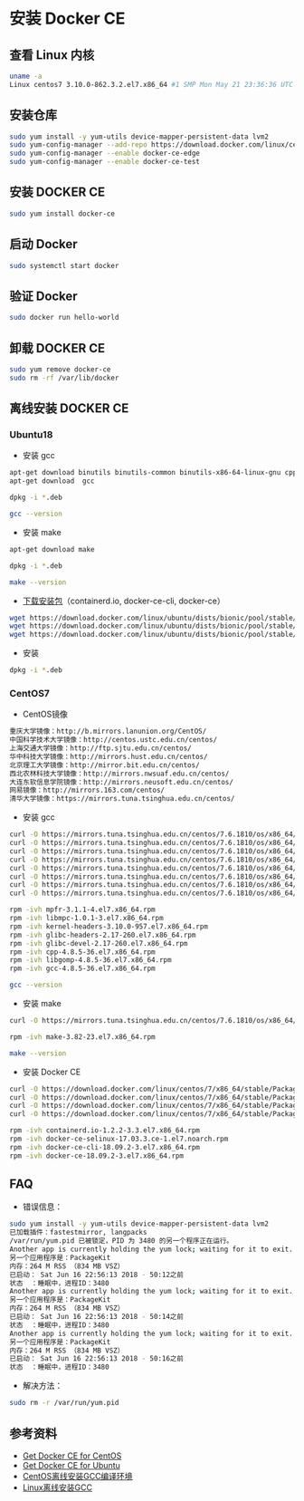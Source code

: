 # 安装 Docker CE

## 查看 Linux 内核

```bash
uname -a
Linux centos7 3.10.0-862.3.2.el7.x86_64 #1 SMP Mon May 21 23:36:36 UTC 2018 x86_64 x86_64 x86_64 GNU/Linux
```

## 安装仓库

```bash
sudo yum install -y yum-utils device-mapper-persistent-data lvm2
sudo yum-config-manager --add-repo https://download.docker.com/linux/centos/docker-ce.repo
sudo yum-config-manager --enable docker-ce-edge
sudo yum-config-manager --enable docker-ce-test
```

## 安装 DOCKER CE

```bash
sudo yum install docker-ce
```

## 启动 Docker

```bash
sudo systemctl start docker
```

## 验证 Docker

```bash
sudo docker run hello-world
```

## 卸载 DOCKER CE

```bash
sudo yum remove docker-ce
sudo rm -rf /var/lib/docker
```

## 离线安装 DOCKER CE

### Ubuntu18
* 安装 gcc
```bash
apt-get download binutils binutils-common binutils-x86-64-linux-gnu cpp cpp-7 gcc-7 gcc-7-base libasan4 libatomic1 libbinutils libc-dev-bin libc6-dev libcc1-0 libcilkrts5 libgcc-7-dev libgomp1 libisl19 libitm1 liblsan0 libmpc3 libmpfr6 libmpx2 libquadmath0 libtsan0 libubsan0 linux-libc-dev manpages manpages-dev
apt-get download  gcc

dpkg -i *.deb

gcc --version
```

* 安装 make
```bash
apt-get download make

dpkg -i *.deb

make --version
```

* [下载安装包](https://download.docker.com/linux/ubuntu/dists/)（containerd.io, docker-ce-cli, docker-ce）
```bash
wget https://download.docker.com/linux/ubuntu/dists/bionic/pool/stable/amd64/containerd.io_1.2.2-3_amd64.deb
wget https://download.docker.com/linux/ubuntu/dists/bionic/pool/stable/amd64/docker-ce-cli_18.09.2~3-0~ubuntu-bionic_amd64.deb
wget https://download.docker.com/linux/ubuntu/dists/bionic/pool/stable/amd64/docker-ce_18.09.2~3-0~ubuntu-bionic_amd64.deb
```

* 安装
```bash
dpkg -i *.deb
```

### CentOS7
* CentOS镜像
```txt
重庆大学镜像：http://b.mirrors.lanunion.org/CentOS/
中国科学技术大学镜像：http://centos.ustc.edu.cn/centos/
上海交通大学镜像：http://ftp.sjtu.edu.cn/centos/
华中科技大学镜像：http://mirrors.hust.edu.cn/centos/
北京理工大学镜像：http://mirror.bit.edu.cn/centos/
西北农林科技大学镜像：http://mirrors.nwsuaf.edu.cn/centos/
大连东软信息学院镜像：http://mirrors.neusoft.edu.cn/centos/
网易镜像：http://mirrors.163.com/centos/
清华大学镜像：https://mirrors.tuna.tsinghua.edu.cn/centos/
```

* 安装 gcc
```bash
curl -O https://mirrors.tuna.tsinghua.edu.cn/centos/7.6.1810/os/x86_64/Packages/mpfr-3.1.1-4.el7.x86_64.rpm
curl -O https://mirrors.tuna.tsinghua.edu.cn/centos/7.6.1810/os/x86_64/Packages/libmpc-1.0.1-3.el7.x86_64.rpm
curl -O https://mirrors.tuna.tsinghua.edu.cn/centos/7.6.1810/os/x86_64/Packages/kernel-headers-3.10.0-957.el7.x86_64.rpm
curl -O https://mirrors.tuna.tsinghua.edu.cn/centos/7.6.1810/os/x86_64/Packages/glibc-headers-2.17-260.el7.x86_64.rpm
curl -O https://mirrors.tuna.tsinghua.edu.cn/centos/7.6.1810/os/x86_64/Packages/glibc-devel-2.17-260.el7.x86_64.rpm
curl -O https://mirrors.tuna.tsinghua.edu.cn/centos/7.6.1810/os/x86_64/Packages/cpp-4.8.5-36.el7.x86_64.rpm
curl -O https://mirrors.tuna.tsinghua.edu.cn/centos/7.6.1810/os/x86_64/Packages/libgomp-4.8.5-36.el7.x86_64.rpm
curl -O https://mirrors.tuna.tsinghua.edu.cn/centos/7.6.1810/os/x86_64/Packages/gcc-4.8.5-36.el7.x86_64.rpm

rpm -ivh mpfr-3.1.1-4.el7.x86_64.rpm 
rpm -ivh libmpc-1.0.1-3.el7.x86_64.rpm 
rpm -ivh kernel-headers-3.10.0-957.el7.x86_64.rpm 
rpm -ivh glibc-headers-2.17-260.el7.x86_64.rpm 
rpm -ivh glibc-devel-2.17-260.el7.x86_64.rpm 
rpm -ivh cpp-4.8.5-36.el7.x86_64.rpm 
rpm -ivh libgomp-4.8.5-36.el7.x86_64.rpm 
rpm -ivh gcc-4.8.5-36.el7.x86_64.rpm 

gcc --version
```

* 安装 make
```bash
curl -O https://mirrors.tuna.tsinghua.edu.cn/centos/7.6.1810/os/x86_64/Packages/make-3.82-23.el7.x86_64.rpm

rpm -ivh make-3.82-23.el7.x86_64.rpm

make --version
```

* 安装 Docker CE
```bash
curl -O https://download.docker.com/linux/centos/7/x86_64/stable/Packages/containerd.io-1.2.2-3.3.el7.x86_64.rpm
curl -O https://download.docker.com/linux/centos/7/x86_64/stable/Packages/docker-ce-selinux-17.03.3.ce-1.el7.noarch.rpm
curl -O https://download.docker.com/linux/centos/7/x86_64/stable/Packages/docker-ce-cli-18.09.2-3.el7.x86_64.rpm
curl -O https://download.docker.com/linux/centos/7/x86_64/stable/Packages/docker-ce-18.09.2-3.el7.x86_64.rpm

rpm -ivh containerd.io-1.2.2-3.3.el7.x86_64.rpm
rpm -ivh docker-ce-selinux-17.03.3.ce-1.el7.noarch.rpm
rpm -ivh docker-ce-cli-18.09.2-3.el7.x86_64.rpm
rpm -ivh docker-ce-18.09.2-3.el7.x86_64.rpm
```

## FAQ
* 错误信息：

```bash
sudo yum install -y yum-utils device-mapper-persistent-data lvm2
已加载插件：fastestmirror, langpacks
/var/run/yum.pid 已被锁定，PID 为 3480 的另一个程序正在运行。
Another app is currently holding the yum lock; waiting for it to exit...
另一个应用程序是：PackageKit
内存：264 M RSS （834 MB VSZ）
已启动： Sat Jun 16 22:56:13 2018 - 50:12之前
状态  ：睡眠中，进程ID：3480
Another app is currently holding the yum lock; waiting for it to exit...
另一个应用程序是：PackageKit
内存：264 M RSS （834 MB VSZ）
已启动： Sat Jun 16 22:56:13 2018 - 50:14之前
状态  ：睡眠中，进程ID：3480
Another app is currently holding the yum lock; waiting for it to exit...
另一个应用程序是：PackageKit
内存：264 M RSS （834 MB VSZ）
已启动： Sat Jun 16 22:56:13 2018 - 50:16之前
状态  ：睡眠中，进程ID：3480
```

* 解决方法：

```bash
sudo rm -r /var/run/yum.pid
```

## 参考资料

* [Get Docker CE for CentOS](https://docs.docker.com/install/linux/docker-ce/centos/)
* [Get Docker CE for Ubuntu](https://docs.docker.com/install/linux/docker-ce/ubuntu/)
* [CentOS离线安装GCC编译环境](https://www.bbsmax.com/A/ke5jV9g95r/)
* [Linux离线安装GCC](https://cloverat.github.io/2018/03/23/linux/[linux]离线安装GCC/)
